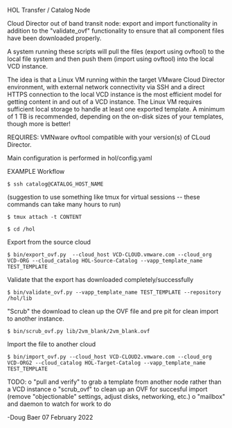 HOL Transfer / Catalog Node

Cloud Director out of band transit node: export and import functionality in
addition to the "validate_ovf" functionality to ensure that all component files have been
downloaded properly.

A system running these scripts will pull the files (export using ovftool) to the local
file system and then push them (import using ovftool) into the local VCD instance.

The idea is that a Linux VM running within the target VMware Cloud Director environment, 
with external network connectivity via SSH and a direct HTTPS connection to the local VCD 
instance is the most efficient model for getting content in and out of a VCD instance. 
The Linux VM requires sufficient local storage to handle at least one exported template. 
A minimum of 1 TB is recommended, depending on the on-disk sizes of your templates, though more is better!

REQUIRES: VMNware ovftool compatible with your version(s) of CLoud Director. 

Main configuration is performed in hol/config.yaml


EXAMPLE Workflow

`$ ssh catalog@CATALOG_HOST_NAME`

(suggestion to use something like tmux for virtual sessions -- these commands can take many hours to run)

`$ tmux attach -t CONTENT`

`$ cd /hol`

Export from the source cloud

`$ bin/export_ovf.py  --cloud_host VCD-CLOUD.vmware.com --cloud_org VCD-ORG --cloud_catalog HOL-Source-Catalog --vapp_template_name TEST_TEMPLATE`

Validate that the export has downloaded completely/successfully

`$ bin/validate_ovf.py --vapp_template_name TEST_TEMPLATE --repository /hol/lib`

"Scrub" the download to clean up the OVF file and pre pit for clean import to another instance.

`$ bin/scrub_ovf.py lib/2vm_blank/2vm_blank.ovf`

Import the file to another cloud

`$ bin/import_ovf.py --cloud_host VCD-CLOUD2.vmware.com --cloud_org VCD-ORG2 --cloud_catalog HOL-Target-Catalog --vapp_template_name TEST_TEMPLATE`


TODO:
o "pull and verify" to grab a template from another node rather than a VCD instance
o "scrub_ovf" to clean up an OVF for succesful import (remove "objectionable" settings, adjust disks, networking, etc.)
o "mailbox" and daemon to watch for work to do

-Doug Baer
07 February 2022
